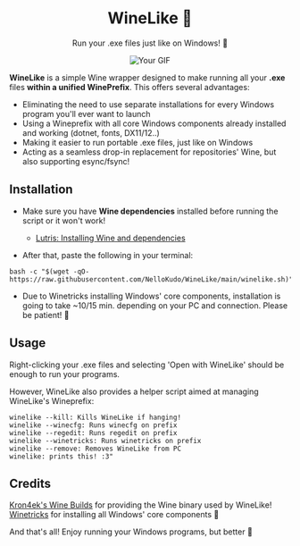 <h1 align="center"> WineLike 🍷</h1>
<p align="center"> Run your .exe files just like on Windows! 👻</p>

<p align="center">
  <img src="https://github.com/NelloKudo/WineLike/assets/98063377/80d184b2-843e-4169-adff-d62e198fc88d" alt="Your GIF" />
</p>

**WineLike** is a simple Wine wrapper designed to make running all your **.exe** files **within a unified WinePrefix**. This offers several advantages:

- Eliminating the need to use separate installations for every Windows program you'll ever want to launch
- Using a Wineprefix with all core Windows components already installed and working (dotnet, fonts, DX11/12..)
- Making it easier to run portable .exe files, just like on Windows
- Acting as a seamless drop-in replacement for repositories' Wine, but also supporting esync/fsync!

## Installation
- Make sure you have **Wine dependencies** installed before running the script or it won't work! 
  - [Lutris: Installing Wine and dependencies](https://github.com/lutris/docs/blob/master/WineDependencies.md)

- After that, paste the following in your terminal:
```
bash -c "$(wget -qO- https://raw.githubusercontent.com/NelloKudo/WineLike/main/winelike.sh)"
```
- Due to Winetricks installing Windows' core components, installation is going to take ~10/15 min. depending on your PC and connection. Please be patient! 🙏

## Usage
Right-clicking your .exe files and selecting 'Open with WineLike' should be enough to run your programs.

However, WineLike also provides a helper script aimed at managing WineLike's Wineprefix:
```
winelike --kill: Kills WineLike if hanging!
winelike --winecfg: Runs winecfg on prefix
winelike --regedit: Runs regedit on prefix
winelike --winetricks: Runs winetricks on prefix
winelike --remove: Removes WineLike from PC
winelike: prints this! :3"
```

## Credits
[Kron4ek's Wine Builds](https://github.com/Kron4ek/Wine-Builds) for providing the Wine binary used by WineLike!
[Winetricks](https://github.com/Winetricks/winetricks) for installing all Windows' core components 🙏

And that's all! Enjoy running your Windows programs, but better 🍷
